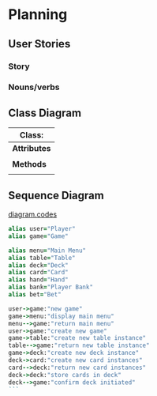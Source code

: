 # Planning

## User Stories

### Story

### Nouns/verbs



## Class Diagram

| Class:  |
| ------- |
| __Attributes__ |
| |
| __Methods__ |
| |

## Sequence Diagram

[diagram.codes](https://playground.diagram.codes/d/sequence)

````ruby
alias user="Player"
alias game="Game"

alias menu="Main Menu"
alias table="Table"
alias deck="Deck"
alias card="Card"
alias hand="Hand"
alias bank="Player Bank"
alias bet="Bet"

user->game:"new game"
game->menu:"display main menu"
menu-->game:"return main menu"
user->game:"create new game"
game->table:"create new table instance"
table-->game:"return new table instance"
game->deck:"create new deck instance"
deck->card:"create new card instances"
card-->deck:"return new card instances"
deck->deck:"store cards in deck"
deck-->game:"confirm deck initiated"
```
